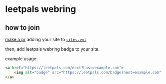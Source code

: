 # leetpals webring

## how to join

[make a pr]() adding your site to [`sites.yml`](https://github.com/Jish2/leetpals/edit/main/sites.yaml)

then, add leetpals webring badge to your site.

example usage:

```html
<a href="https://leetpals.com/next?host=example.com">
	<img alt="badge" src="https://leetpals.com/badge?host=example.com" width="100px" />
</a>
```
